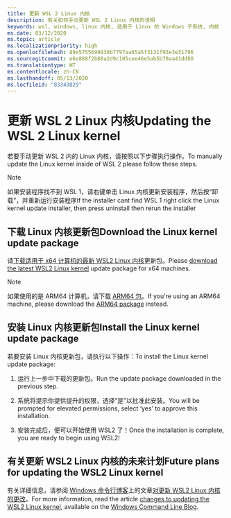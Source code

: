 ```yaml
---
title: 更新 WSL 2 Linux 内核
description: 有关如何手动更新 WSL 2 Linux 内核的说明
keywords: wsl, windows, linux 内核, 适用于 Linux 的 Windows 子系统, 内核
ms.date: 03/12/2020
ms.topic: article
ms.localizationpriority: high
ms.openlocfilehash: 89e5755699938b7797aa65a5f3131f93e3e31796
ms.sourcegitcommit: e6e888f2b88a2d9c105cee46e5ab5b70aa43dd80
ms.translationtype: HT
ms.contentlocale: zh-CN
ms.lasthandoff: 05/13/2020
ms.locfileid: "83343829"
---
```

# <a name="updating-the-wsl-2-linux-kernel"></a><span data-ttu-id="9aff2-104">更新 WSL 2 Linux 内核</span><span class="sxs-lookup"><span data-stu-id="9aff2-104">Updating the WSL 2 Linux kernel</span></span>

<span data-ttu-id="9aff2-105">若要手动更新 WSL 2 内的 Linux 内核，请按照以下步骤执行操作。</span><span class="sxs-lookup"><span data-stu-id="9aff2-105">To manually update the Linux kernel inside of WSL 2 please follow these steps.</span></span>

> [!NOTE] 
> <span data-ttu-id="9aff2-106">如果安装程序找不到 WSL 1，请右键单击 Linux 内核更新安装程序，然后按“卸载”，并重新运行安装程序</span><span class="sxs-lookup"><span data-stu-id="9aff2-106">If the installer cant find WSL 1 right click the Linux kernel update installer, then press uninstall then rerun the installer</span></span>

## <a name="download-the-linux-kernel-update-package"></a><span data-ttu-id="9aff2-107">下载 Linux 内核更新包</span><span class="sxs-lookup"><span data-stu-id="9aff2-107">Download the Linux kernel update package</span></span>

<span data-ttu-id="9aff2-108">请[下载适用于 x64 计算机的最新 WSL2 Linux 内核](https://wslstorestorage.blob.core.windows.net/wslblob/wsl_update_x64.msi)更新包。</span><span class="sxs-lookup"><span data-stu-id="9aff2-108">Please [download the latest WSL2 Linux kernel](https://wslstorestorage.blob.core.windows.net/wslblob/wsl_update_x64.msi) update package for x64 machines.</span></span>

> [!NOTE]
> <span data-ttu-id="9aff2-109">如果使用的是 ARM64 计算机，请下载 [ARM64 包](https://wslstorestorage.blob.core.windows.net/wslblob/wsl_update_arm64.msi)。</span><span class="sxs-lookup"><span data-stu-id="9aff2-109">If you're using an ARM64 machine, please download the [ARM64 package](https://wslstorestorage.blob.core.windows.net/wslblob/wsl_update_arm64.msi) instead.</span></span>

## <a name="install-the-linux-kernel-update-package"></a><span data-ttu-id="9aff2-110">安装 Linux 内核更新包</span><span class="sxs-lookup"><span data-stu-id="9aff2-110">Install the Linux kernel update package</span></span>

<span data-ttu-id="9aff2-111">若要安装 Linux 内核更新包，请执行以下操作：</span><span class="sxs-lookup"><span data-stu-id="9aff2-111">To install the Linux kernel update package:</span></span>

  1. <span data-ttu-id="9aff2-112">运行上一步中下载的更新包。</span><span class="sxs-lookup"><span data-stu-id="9aff2-112">Run the update package downloaded in the previous step.</span></span>

  2. <span data-ttu-id="9aff2-113">系统将提示你提供提升的权限，选择“是”以批准此安装。</span><span class="sxs-lookup"><span data-stu-id="9aff2-113">You will be prompted for elevated permissions, select ‘yes’ to approve this installation.</span></span>

  3. <span data-ttu-id="9aff2-114">安装完成后，便可以开始使用 WSL2 了！</span><span class="sxs-lookup"><span data-stu-id="9aff2-114">Once the installation is complete, you are ready to begin using WSL2!</span></span>

## <a name="future-plans-for-updating-the-wsl2-linux-kernel"></a><span data-ttu-id="9aff2-115">有关更新 WSL2 Linux 内核的未来计划</span><span class="sxs-lookup"><span data-stu-id="9aff2-115">Future plans for updating the WSL2 Linux kernel</span></span>

<span data-ttu-id="9aff2-116">有关详细信息，请参阅 [Windows 命令行博客](https://aka.ms/cliblog)上的文章[对更新 WSL2 Linux 内核的更改](https://devblogs.microsoft.com/commandline/wsl2-will-be-generally-available-in-windows-10-version-2004)。</span><span class="sxs-lookup"><span data-stu-id="9aff2-116">For more information, read the article [changes to updating the WSL2 Linux kernel](https://devblogs.microsoft.com/commandline/wsl2-will-be-generally-available-in-windows-10-version-2004), available on the [Windows Command Line Blog](https://aka.ms/cliblog).</span></span>
